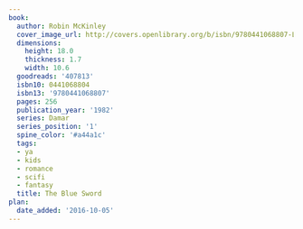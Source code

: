 ```yaml
---
book:
  author: Robin McKinley
  cover_image_url: http://covers.openlibrary.org/b/isbn/9780441068807-L.jpg
  dimensions:
    height: 18.0
    thickness: 1.7
    width: 10.6
  goodreads: '407813'
  isbn10: 0441068804
  isbn13: '9780441068807'
  pages: 256
  publication_year: '1982'
  series: Damar
  series_position: '1'
  spine_color: '#a44a1c'
  tags:
  - ya
  - kids
  - romance
  - scifi
  - fantasy
  title: The Blue Sword
plan:
  date_added: '2016-10-05'
---
```

